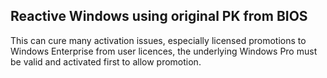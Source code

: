 ## Reactive Windows using original PK from BIOS

This can cure many activation issues, especially licensed promotions to Windows Enterprise from user licences, the underlying Windows Pro must be valid and activated first to allow promotion.
